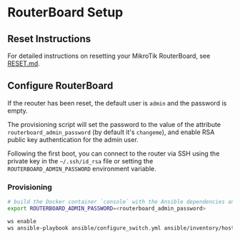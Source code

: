 # RouterBoard Setup 

## Reset Instructions

For detailed instructions on resetting your MikroTik RouterBoard, see [RESET.md](./RESET.md).

## Configure RouterBoard

If the reouter has been reset, the default user is `admin` and the password is empty.

The provisioning script will set the password to the value of the attribute `routerboard_admin_password` (by default it's `changeme`), and enable RSA public key authentication for the admin user.

Following the first boot, you can connect to the router via SSH using the private key in the `~/.ssh/id_rsa` file or setting the `ROUTERBOARD_ADMIN_PASSWORD` environment variable.

### Provisioning

```bash
# build the Docker container `console` with the Ansible dependencies and roles to run the playbook
export ROUTERBOARD_ADMIN_PASSWORD=<routerboard_admin_password>

ws enable
ws ansible-playbook ansible/configure_switch.yml ansible/inventory/hosts
```
